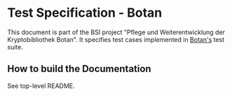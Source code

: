 # Test Specification - Botan

This document is part of the BSI project "Pflege und Weiterentwicklung der Kryptobibliothek Botan".
It specifies test cases implemented in [Botan's](https://botan.randombit.net/) test suite.

## How to build the Documentation

See top-level README.
